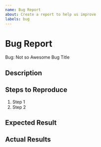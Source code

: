 ```yaml
---
name: Bug Report
about: Create a report to help us improve
labels: bug
---
```


<!-- Please search existing issues to avoid creating duplicates -->

# Bug Report
<!-- Title of the bug -->
Bug: Not so Awesome Bug Title

## Description
<!-- Info about the bug -->

## Steps to Reproduce
<!-- List the steps as detailed as possible -->
1. Step 1
2. Step 2

## Expected Result

<!-- 
The expected result was...
You may write the expected result or add a screenshot
 -->

 ## Actual Results

<!-- 
The actual result was...
Would be awesome to link screenshots here and/or error messages received
 -->